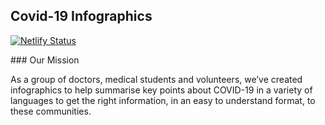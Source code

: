 Covid-19 Infographics 
------------------------

[![Netlify Status](https://api.netlify.com/api/v1/badges/1a2dab96-f67c-4c7f-a850-52c00b45be66/deploy-status)](https://app.netlify.com/sites/c19info-test/deploys)

### Our Mission

As a group of doctors, medical students and volunteers, we’ve created infographics to help summarise key points about COVID-19 in a variety of languages to get the right information, in an easy to understand format, to these communities.


